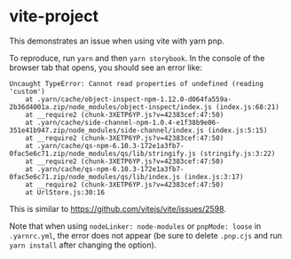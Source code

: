 # vite-project

This demonstrates an issue when using vite with yarn pnp.

To reproduce, run `yarn` and then `yarn storybook`. In the console of the browser tab that opens, you should see an error like:

```
Uncaught TypeError: Cannot read properties of undefined (reading 'custom')
    at .yarn/cache/object-inspect-npm-1.12.0-d064fa559a-2b36d4001a.zip/node_modules/object-inspect/index.js (index.js:68:21)
    at __require2 (chunk-3XETP6YP.js?v=42383cef:47:50)
    at .yarn/cache/side-channel-npm-1.0.4-e1f38b9e06-351e41b947.zip/node_modules/side-channel/index.js (index.js:5:15)
    at __require2 (chunk-3XETP6YP.js?v=42383cef:47:50)
    at .yarn/cache/qs-npm-6.10.3-172e1a3fb7-0fac5e6c71.zip/node_modules/qs/lib/stringify.js (stringify.js:3:22)
    at __require2 (chunk-3XETP6YP.js?v=42383cef:47:50)
    at .yarn/cache/qs-npm-6.10.3-172e1a3fb7-0fac5e6c71.zip/node_modules/qs/lib/index.js (index.js:3:17)
    at __require2 (chunk-3XETP6YP.js?v=42383cef:47:50)
    at UrlStore.js:30:16
```

This is similar to https://github.com/vitejs/vite/issues/2598.

Note that when using `nodeLinker: node-modules` or `pnpMode: loose` in `.yarnrc.yml`, the error does not appear (be sure to delete `.pnp.cjs` and run `yarn install` after changing the option).
